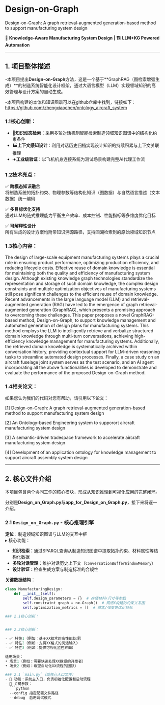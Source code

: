 # Design-on-Graph
Design-on-Graph: A graph retrieval-augmented generation-based method to support manufacturing system design

🔗 ​**Knowledge-Aware Manufacturing System Design | 🏗️ LLM+KG Powered Automation**​

---

## 1. 项目整体描述

-本项目提出**Design-on-Graph**方法，这是一个基于**GraphRAG（图检索增强生成）​**的制造系统智能化设计框架，通过大语言模型（LLM）实现领域知识的高效管理与设计方案的自动生成。

-本项目构建的本体和知识图谱可以在github仓库中找到，链接如下：https://github.com/zhengxiaochen/ontology_aircraft_system

### 1.1核心创新：
- 🧠 ​**知识动态检索**​：采用多轮对话机制智能检索制造领域知识图谱中的结构化约束条件
- 🏭 ​**上下文感知设计**​：利用对话历史归档实现设计知识的持续积累与上下文关联推理
- ✈️ ​**工业级验证**​：以飞机机身连接系统为测试场景构建完整AI代理工作流

### 1.2技术亮点：
✅ ​**跨模态知识融合**​  
将制造系统的拓扑约束、物理参数等结构化知识（图数据）与自然语言描述（文本数据）统一编码  

✅ ​**多目标优化支持**​  
通过LLM的链式推理能力平衡生产效率、成本控制、性能指标等多维度优化目标  

✅ ​**可解释性设计**​  
所有生成的设计方案均附带知识溯源路径，支持回溯检索到的原始领域知识节点  

### 1.3核心内容：
The design of large-scale equipment manufacturing systems plays a crucial role in ensuring product performance, optimizing production efficiency, and reducing lifecycle costs. Effective reuse of domain knowledge is essential for maintaining both the quality and efficiency of manufacturing system design. Although existing knowledge graph technologies standardize the representation and storage of such domain knowledge, the complex design constraints and multiple optimization objectives of manufacturing systems still pose significant challenges to the efficient reuse of domain knowledge. Recent advancements in the large language model (LLM) and retrieval-augmented generation (RAG) have led to the emergence of graph retrieval-augmented generation (GraphRAG), which presents a promising approach to overcoming these challenges. This paper proposes a novel GraphRAG-based method, Design-on-Graph, to support knowledge management and automated generation of design plans for manufacturing systems. This method employs the LLM to intelligently retrieve and verbalize structured domain knowledge through multi-turn conversations, achieving high-efficiency knowledge management for manufacturing systems. Additionally, the retrieved domain knowledge is systematically archived within conversation history, providing contextual support for LLM-driven reasoning tasks to streamline automated design processes. Finally, a case study on an aircraft fuselage joint system serves as the test scenario, and an AI agent incorporating all the above functionalities is developed to demonstrate and evaluate the performance of the proposed Design-on-Graph method.

### 1.4相关论文：
如果您认为我们的代码对您有帮助，请引用以下论文：

[1] Design-on-Graph: A graph retrieval-augmented generation-based method to support manufacturing system design

[2] An Ontology-based Engineering system to supporort aircraft manufacturing system design

[3] A semantic-driven tradespace framework to accelerate aircraft manufacturing system design

[4] Development of an application ontology for knowledge management to support aircraft assembly system design

---

## 2. 核心文件介绍

本项目包含两个协同工作的核心模块，形成从知识推理到可视化应用的完整闭环。

分别是**Design_on_Graph.py**与**app_for_Design_on_Graph.py**，接下来将逐一介绍。


### 2.1 `Design_on_Graph.py` - 核心推理引擎
​**定位**​：制造领域知识图谱与LLM的交互中枢  
▸ 核心功能：  
- ​**知识检索**​：通过SPARQL查询从制造知识图谱中提取拓扑约束、材料属性等结构化数据  
- ​**多轮对话管理**​：维护对话历史上下文（`ConversationBufferWindowMemory`）  
- ​**设计验证**​：检查生成方案与制造标准的合规性  

​**关键数据结构**​：
```python
class ManufacturingDesign:
    def __init__(self):
        self.design_parameters = {}  # 存储材料/尺寸等参数
        self.constraint_graph = nx.Graph()  # 网络X构建的约束关系图
        self.optimization_metrics = []  # 成本/强度等优化目标

### 2.1核心创新：


### 2.2核心创新：

- ✅ 特性1（例如：基于XX技术的高性能处理）
- ✅ 特性2（例如：支持XX格式的灵活输入）
- ✅ 特性3（例如：提供可视化监控界面）

适用场景：  
• 场景1（例如：需要快速处理XX数据的开发者）  
• 场景2（例如：希望自动化XX流程的团队）

### 2.1 `main.py`（或核心入口文件）
- 📌 功能：系统主入口，负责初始化配置和启动流程
- 🔧 关键参数：
  ```python
  --config 指定配置文件路径
  --debug  启用调试模式
